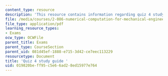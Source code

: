 ```yaml
---
content_type: resource
description: 'This resource contains information regarding quiz 4 study guide. '
file: /media/courses/2-086-numerical-computation-for-mechanical-engineers-fall-2012/019820beff95c5e66ad28ed15977e764_MIT2_086F12_quiz4_samples.pdf
file_type: application/pdf
learning_resource_types:
- Exams
ocw_type: OCWFile
parent_title: Exams
parent_type: CourseSection
parent_uid: 081d45ef-1888-e715-3d42-ce7eec113229
resourcetype: Document
title: 'Quiz 4 study guide '
uid: 019820be-ff95-c5e6-6ad2-8ed15977e764
---
```

